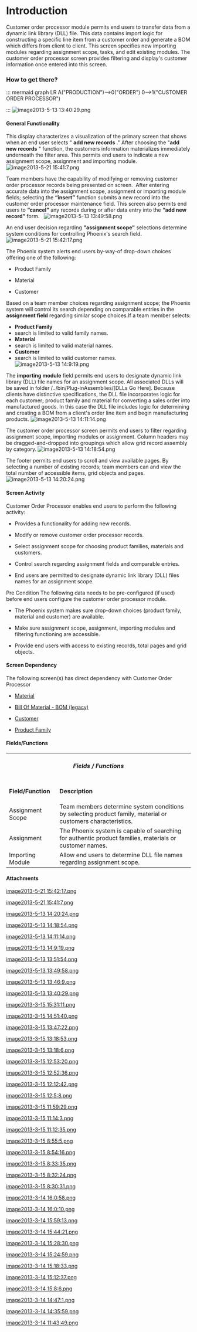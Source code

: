 # Introduction

Customer order processor module permits end users to transfer data from a dynamic link library (DLL) file. This data contains import logic for constructing a specific line item from a customer order and generate a BOM which differs from client to client. This screen specifies new importing modules regarding assignment scope, tasks, and edit existing modules. The customer order processor screen provides filtering and display's customer information once entered into this screen.


### How to get there?



::: mermaid
graph LR
A("PRODUCTION")-->0("ORDER")
0-->1("CUSTOMER ORDER PROCESSOR")

:::
![image2013-5-13 13:40:29.png](/.attachments/29918766.png)





#### General Functionality


This display characterizes a visualization of the primary screen that shows when an end user selects "
**add new records** ." After choosing the "**add new records** " function, the customers information materializes immediately underneath the filter area. This permits end users to indicate a new assignment scope, assignment and importing module. 
![image2013-5-21 15:41:7.png](/.attachments/29918758.png)



Team members have the capability of modifying or removing customer order processor records being presented on screen. 
After entering accurate data into the assignment scope, assignment or importing module fields; selecting the 
**“insert”** function submits a new record into the customer order processor maintenance field. This screen also permits end users to 
**“cancel”**  any records during or after data entry into the 
**“add new record”** form.  
![image2013-5-13 13:49:58.png](/.attachments/29918764.png)



An end user decision regarding 
**"assignment scope"** selections determine system conditions for controlling Phoenix's search field.![image2013-5-21 15:42:17.png](/.attachments/29918757.png)


The Phoenix system alerts end users by-way-of drop-down choices offering one of the following:

- Product Family

- Material

- Customer


Based on a team member choices regarding assignment scope; the Phoenix system will control its search depending on comparable entries in the
**assignment field** regarding similar scope choices.If a team member selects:

- **Product Family**
- search is limited to valid family names.
- **Material**
- search is limited to valid material names. 
- **Customer**
- search is limited to valid customer names. ![image2013-5-13 14:9:19.png](/.attachments/29918762.png)



The 
**importing module** field permits end users to designate dynamic link library (DLL) file names for an assignment scope. All associated DLLs will be saved in folder /../bin/Plug-inAssemblies/[DLLs Go Here]. Because clients have distinctive specifications, the DLL file incorporates logic for each customer; product family and material for converting a sales order into manufactured goods. In this case the DLL file includes logic for determining and creating a BOM from a client's order line item and begin manufacturing products. ![image2013-5-13 14:11:14.png](/.attachments/29918761.png)



The customer order processor screen permits end users to filter regarding assignment scope, importing modules or assignment. Column headers may be dragged-and-dropped into groupings which allow grid record assembly by category.
![image2013-5-13 14:18:54.png](/.attachments/29918760.png)


The footer permits end users to scroll and view available pages. By selecting a number of existing records; team members can and view the total number of accessible items, grid objects and pages. 
![image2013-5-13 14:20:24.png](/.attachments/29918759.png)





#### Screen Activity


Customer Order Processor enables end users to perform the following activity:

- Provides a functionality for adding new records.

- Modify or remove customer order processor records.

- Select assignment scope for choosing product families, materials and customers.

- Control search regarding assignment fields and comparable entries.

- End users are permitted to designate dynamic link library (DLL) files names for an assignment scope.

Pre Condition
The following data needs to be pre-configured (if used) before end users configure the customer order processor module. 

- The Phoenix system makes sure drop-down choices (product family, material and customer) are available.

- Make sure assignment scope, assignment, importing modules and filtering functioning are accessible.

- Provide end users with access to existing records, total pages and grid objects.



#### Screen Dependency


The following screen(s) has direct dependency with Customer Order Processor 

- [Material](/iFactory-JGP-MES/iFactory-JGP-MES-Home/iFactory-JGP-MS/CONTENT/Product/Material.md)

- [Bill Of Material - BOM (legacy)](/iFactory-JGP-MES/iFactory-JGP-MES-Home/iFactory-JGP-MS/CONTENT/Product/Bill-Of-Material-%2D-BOM/Bill-Of-Material-%2D-BOM-(legacy).md)

- [Customer](/iFactory-JGP-MES/iFactory-JGP-MES-Home/iFactory-JGP-MS/CONTENT/Product/Customer.md)

- [Product Family](/iFactory-JGP-MES/iFactory-JGP-MES-Home/iFactory-JGP-MS/CONTENT/Product/Product-Family.md)



#### Fields/Functions



<table class="confluenceTable"><tbody><tr><td colspan="2" style="text-align: center;" class="confluenceTd"><h5 id="CustomerOrderProcessor-Fields/Functions.1">Fields / Functions</h5></td></tr><tr><td class="highlight confluenceTd"><p><strong>Field/Function</strong></p></td><td class="highlight confluenceTd"><p><strong>Description</strong></p></td></tr><tr><td colspan="1" class="confluenceTd">Assignment Scope</td><td colspan="1" class="confluenceTd">Team members determine system conditions by selecting product family, material or customers characteristics.</td></tr><tr><td colspan="1" class="confluenceTd">Assignment</td><td colspan="1" class="confluenceTd">The Phoenix system is capable of searching for authentic product families, materials or customer names.</td></tr><tr><td colspan="1" class="confluenceTd">Importing Module</td><td colspan="1" class="confluenceTd">Allow end users to determine DLL file names regarding assignment scope.</td></tr></tbody></table>



#### Attachments

[image2013-5-21 15:42:17.png](/.attachments/29918757.png)
[image2013-5-21 15:41:7.png](/.attachments/29918758.png)
[image2013-5-13 14:20:24.png](/.attachments/29918759.png)
[image2013-5-13 14:18:54.png](/.attachments/29918760.png)
[image2013-5-13 14:11:14.png](/.attachments/29918761.png)
[image2013-5-13 14:9:19.png](/.attachments/29918762.png)
[image2013-5-13 13:51:54.png](/.attachments/29918763.png)
[image2013-5-13 13:49:58.png](/.attachments/29918764.png)
[image2013-5-13 13:46:9.png](/.attachments/29918765.png)
[image2013-5-13 13:40:29.png](/.attachments/29918766.png)
[image2013-3-15 15:31:11.png](/.attachments/29918767.png)
[image2013-3-15 14:51:40.png](/.attachments/29918768.png)
[image2013-3-15 13:47:22.png](/.attachments/29918769.png)
[image2013-3-15 13:18:53.png](/.attachments/29918770.png)
[image2013-3-15 13:18:6.png](/.attachments/29918771.png)
[image2013-3-15 12:53:20.png](/.attachments/29918772.png)
[image2013-3-15 12:52:36.png](/.attachments/29918773.png)
[image2013-3-15 12:12:42.png](/.attachments/29918774.png)
[image2013-3-15 12:5:8.png](/.attachments/29918775.png)
[image2013-3-15 11:59:29.png](/.attachments/29918776.png)
[image2013-3-15 11:14:3.png](/.attachments/29918777.png)
[image2013-3-15 11:12:35.png](/.attachments/29918778.png)
[image2013-3-15 8:55:5.png](/.attachments/29918779.png)
[image2013-3-15 8:54:16.png](/.attachments/29918780.png)
[image2013-3-15 8:33:35.png](/.attachments/29918781.png)
[image2013-3-15 8:32:24.png](/.attachments/29918782.png)
[image2013-3-15 8:30:31.png](/.attachments/29918783.png)
[image2013-3-14 16:0:58.png](/.attachments/29918784.png)
[image2013-3-14 16:0:10.png](/.attachments/29918785.png)
[image2013-3-14 15:59:13.png](/.attachments/29918786.png)
[image2013-3-14 15:44:21.png](/.attachments/29918787.png)
[image2013-3-14 15:28:30.png](/.attachments/29918788.png)
[image2013-3-14 15:24:59.png](/.attachments/29918789.png)
[image2013-3-14 15:18:33.png](/.attachments/29918790.png)
[image2013-3-14 15:12:37.png](/.attachments/29918791.png)
[image2013-3-14 15:8:6.png](/.attachments/29918792.png)
[image2013-3-14 14:47:1.png](/.attachments/29918793.png)
[image2013-3-14 14:35:59.png](/.attachments/29918794.png)
[image2013-3-14 11:43:49.png](/.attachments/29918795.png)
